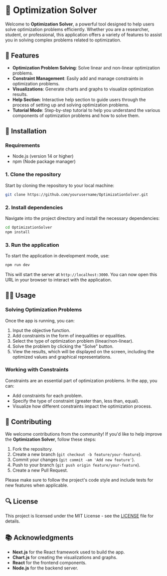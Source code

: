 # 🧮 Optimization Solver

Welcome to **Optimization Solver**, a powerful tool designed to help users solve optimization problems efficiently. Whether you are a researcher, student, or professional, this application offers a variety of features to assist you in solving complex problems related to optimization.

## 🚀 Features

- **Optimization Problem Solving**: Solve linear and non-linear optimization problems.
- **Constraint Management**: Easily add and manage constraints in optimization problems.
- **Visualizations**: Generate charts and graphs to visualize optimization results.
- **Help Section**: Interactive help section to guide users through the process of setting up and solving optimization problems.
- **Tutorial Mode**: Step-by-step tutorial to help you understand the various components of optimization problems and how to solve them.

## 🔧 Installation

### Requirements
- Node.js (version 14 or higher)
- npm (Node package manager)

### 1. Clone the repository
Start by cloning the repository to your local machine:
```bash
git clone https://github.com/yourusername/OptimizationSolver.git
```

### 2. Install dependencies
Navigate into the project directory and install the necessary dependencies:
```bash
cd OptimizationSolver
npm install
```

### 3. Run the application
To start the application in development mode, use:
```bash
npm run dev
```
This will start the server at `http://localhost:3000`. You can now open this URL in your browser to interact with the application.

## 🧑‍💻 Usage

### Solving Optimization Problems
Once the app is running, you can:
1. Input the objective function.
2. Add constraints in the form of inequalities or equalities.
3. Select the type of optimization problem (linear/non-linear).
4. Solve the problem by clicking the "Solve" button.
5. View the results, which will be displayed on the screen, including the optimized values and graphical representations.

### Working with Constraints
Constraints are an essential part of optimization problems. In the app, you can:
- Add constraints for each problem.
- Specify the type of constraint (greater than, less than, equal).
- Visualize how different constraints impact the optimization process.

## 📄 Contributing

We welcome contributions from the community! If you'd like to help improve the **Optimization Solver**, follow these steps:

1. Fork the repository.
2. Create a new branch (`git checkout -b feature/your-feature`).
3. Commit your changes (`git commit -am 'Add new feature'`).
4. Push to your branch (`git push origin feature/your-feature`).
5. Create a new Pull Request.

Please make sure to follow the project's code style and include tests for new features when applicable.

## 🔍 License

This project is licensed under the MIT License - see the [LICENSE](LICENSE) file for details.

## 📚 Acknowledgments

- **Next.js** for the React framework used to build the app.
- **Chart.js** for creating the visualizations and graphs.
- **React** for the frontend components.
- **Node.js** for the backend server.

